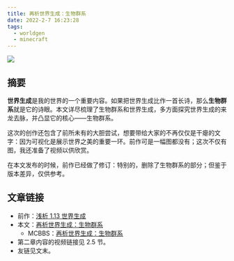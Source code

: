 ```yaml
---
title: 再析世界生成：生物群系
date: 2022-2-7 16:23:28
tags: 
  - worldgen
  - minecraft
---
```


![](http://yaossg.com/biome/resources/icon.png)

## 摘要

**世界生成**是我的世界的一个重要内容。如果把世界生成比作一首长诗，那么**生物群系**就是它的诗眼。本文详尽梳理了生物群系和世界生成，多方面探究世界生成的来龙去脉，并凸显它的核心——生物群系。

这次的创作还包含了前所未有的大胆尝试，想要带给大家的不再仅仅是干瘪的文字：因为可视化是展示世界之美的重要一环。前作可是一幅图都没有；这次不仅有图，我还准备了视频以供欣赏。

在本文发布的时候，前作已经做了修订：特别的，删除了生物群系的部分；但鉴于版本差异，仅供参考。

## 文章链接

- 前作：[浅析 1.13 世界生成](https://yaossg.com/blog/1-13-worldgen/) 
- 本文：[再析世界生成：生物群系](https://yaossg.com/biome)
  - MCBBS：[再析世界生成：生物群系](https://www.mcbbs.net/thread-1302344-1-1.html)
- 第二章内容的视频链接见 2.5 节。
- 友链见文末。
